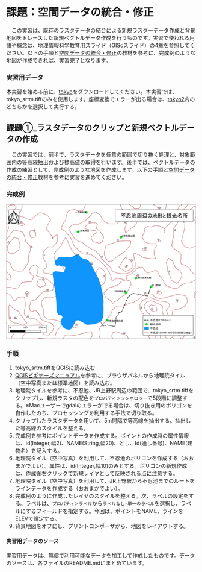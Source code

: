 # 課題：空間データの統合・修正
　この実習は、既存のラスタデータの結合による新規ラスターデータ作成と背景地図をトレースした新規ベクトルデータ作成を行うものです。実習で使われる用語や概念は、地理情報科学教育用スライド（GIScスライド）の4章を参照してください。以下の手順と[空間データの統合・修正]の教材を参考に、完成例のような地図が作成できれば、実習完了となります。

### 実習用データ
本実習を始める前に、[tokyo]をダウンロードしてください。本実習では、tokyo_srtm.tiffのみを使用します。座標変換でエラーが出る場合は、[tokyo2]内のどちらかを選択して実行する。

[tokyo]:https://github.com/gis-oer/datasets/raw/master/s/tokyo_s.zip

[tokyo2]:https://github.com/gis-oer/datasets/raw/master/s/tokyo_s2.zip

## 課題①_ラスタデータのクリップと新規ベクトルデータの作成
　この実習では、前半で、ラスタデータを任意の範囲で切り抜く処理と、対象範囲内の等高線抽出および標高値の取得を行います。後半では、ベクトルデータの作成の練習として、完成例のような地図を作成します。以下の手順と[空間データの統合・修正]教材を参考に実習を進めてください。

### 完成例
![kadai](pic/t10.png)

### 手順
1. tokyo_srtm.tiffをQGISに読み込む
2. [QGISビギナーズマニュアル]を参考に、ブラウザパネルから地理院タイル（空中写真または標準地図）を読み込む。
3. 地理院タイルを参考に、不忍池、JR上野駅周辺の範囲で、tokyo_srtm.tiffをクリップし、新規ラスタの配色を`プロパティ＞シンボロジー`で5段階に調整する。※Macユーザーでgdalのエラーがでる場合は、切り抜き用のポリゴンを自作したのち、プロセッシングを利用する手法で切り取る。  
4. クリップしたラスタデータを用いて、5m間隔で等高線を抽出する。抽出した等高線のスタイルを整える。
5. 完成例を参考にポイントデータを作成する。ポイントの作成時の属性情報は、id(Integer,幅2)、NAME(String,幅20)、とし、Id(通し番号)、NAME(建物名）を記入する。
6. 地理院タイル（空中写真）を利用して、不忍池のポリゴンを作成する（おおまかでよい）。属性は、id(Integer,幅10)のみとする。ポリゴンの新規作成は、作成後右クリックで新規レイヤとして反映される点に注意する。
7. 地理院タイル（空中写真）を利用して、JR上野駅から不忍池までのルートをラインデータを作成する（おおまかでよい）。
8. 完成例のように作成したレイヤのスタイルを整える。次、ラベルの設定をする。ラベルは、`プロパティ＞ラベル`から`ラベルなし→単一のラベル`を選択し、ラベルにするフィールドを指定する。今回は、ポイントをNAME、ラインをELEVで設定する。
9. 背景地図をオフにし、プリントコンポーザから、地図をレイアウトする。

#### 実習用データのソース
実習用データは、無償で利用可能なデータを加工して作成したものです。データのソースは、各ファイルのREADME.mdにまとめています。

[空間座標の変換]:../08_空間データ/空間データ.md#空間座標の変換(測地系変換、投影変換)
[QGISビギナーズマニュアル:各種ボタンについて]:../QGIS/QGIS.md#各種ボタンについて
[QGISビギナーズマニュアル:TileLayerPluginのインストール]:../QGIS/QGIS.md#tilelayerpluginのインストール
[利用規約]:../../../policy.md
[その他のライセンスについて]:../../license.md
[よくある質問とエラー]:../../questions/questions.md

[GISの基本概念]:../../00/00.md
[QGISビギナーズマニュアル]:../../QGIS/QGIS.md
[GRASSビギナーズマニュアル]:../../GRASS/GRASS.md
[リモートセンシングとその解析]:../../06/06.md
[既存データの地図データと属性データ]:../../07/07.md
[空間データ]:../../08/08.md
[空間データベース]:../../09/09.md
[空間データの統合・修正]:../../10/10.md
[基本的な空間解析]:../../11/11.md
[ネットワーク分析]:../../12/12.md
[領域分析]:../../13/13.md
[点データの分析]:../../14/14.md
[ラスタデータの分析]:../../15/15.md
[傾向面分析]:../../16/16.md
[空間的自己相関]:../../17/17.md
[空間補間]:../../18/18.md
[空間相関分析]:../../19/19.md
[空間分析におけるスケール]:../../20/20.md
[視覚的伝達]:../../21/21.md
[参加型GISと社会貢献]:../../26/26.md

[地理院地図]:https://maps.gsi.go.jp
[e-Stat]:https://www.e-stat.go.jp/
[国土数値情報]:http://nlftp.mlit.go.jp/ksj/
[基盤地図情報]:http://www.gsi.go.jp/kiban/
[地理院タイル]:http://maps.gsi.go.jp/development/ichiran.html

[課題ページ_QGISビギナーズマニュアル]:../../tasks/t_qgis_entry.md
[課題ページ_GRASSビギナーズマニュアル]:../../tasks/t_grass_entry.md
[課題ページ_リモートセンシングとその解析]:../../tasks/t_06.md
[課題ページ_既存データの地図データと属性データ]:../../tasks/t_07.md
[課題ページ_空間データ]:../../tasks/t_08.md
[課題ページ_空間データベース]:../../tasks/t_09.md
[課題ページ_空間データの統合・修正]:../../tasks/t_10.md
[課題ページ_基本的な空間解析]:../../tasks/t_11.md
[課題ページ_ネットワーク分析]:../../tasks/t_12.md
[課題ページ_基本的な空間解析]:../../tasks/t_13.md
[課題ページ_点データの分析]:../../tasks/t_14.md
[課題ページ_ラスタデータの分析]:../../tasks/t_15.md
[課題ページ_空間補間]:../../tasks/t_18.md
[課題ページ_視覚的伝達]:../../tasks/t_21.md
[課題ページ_参加型GISと社会貢献]:../../tasks/t_26.md
